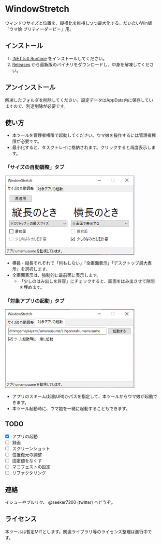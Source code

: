 # WindowStretch
ウィンドウサイズと位置を、縦横比を維持しつつ最大化する。だいたいWin版「ウマ娘 プリティーダービー」用。

## インストール
1. [.NET 5.0 Runtime](https://dotnet.microsoft.com/download/dotnet/5.0/runtime/) をインストールしてください。
2. [Releases](https://github.com/seeker3600/WindowStretch/releases) から最新版のバイナリをダウンロードし、中身を解凍してください。

## アンインストール
解凍したフォルダを削除してください。設定データはAppData内に保存していますので、別途削除が必要です。

## 使い方
* 本ツールを管理者権限で起動してください。ウマ娘を操作するには管理者権限が必要です。
* 最小化すると、タスクトレイに格納されます。クリックすると再度表示します。

### 「サイズの自動調整」タブ

![size](img/size.png)

* 横長・縦長それぞれで「何もしない」「全画面表示」「デスクトップ最大表示」を選択します。
* 全画面表示は、強制的に最前面に表示します。
	* 「少しのはみ出しを許容」にチェックすると、画面をはみ出させて隙間を埋めます。

### 「対象アプリの起動」タブ

![start](img/start.png)

* アプリのスキーム(起動URI)かパスを指定して、本ツールからウマ娘が起動できます。
* 本ツール起動時に、ウマ娘を一緒に起動することもできます。

## TODO
* [x] アプリの起動
* [ ] 録画
* [ ] スクリーンショット
* [ ] 位置復元の調整
* [ ] 固定値をなくす
* [ ] マニフェストの設定
* [ ] リファクタリング

## 連絡
イシューやプルリク、 @seeker7200 (twitter) へどうぞ。

## ライセンス
本ツールは暫定MITとします。関連ライブラリ等のライセンス整理は進行中です。
